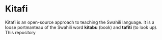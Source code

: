 # Kitafi

Kitafi is an open-source approach to teaching the Swahili language. It is a loose portmanteau of the
Swahili word **kitabu** (book) and **tafiti** (to look up). This repository
